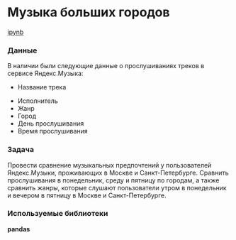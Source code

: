 
# Музыка больших городов
[ipynb](big_cities_music)

### Данные
В наличии были следующие данные о прослушиваниях треков в сервисе Яндекс.Музыка:

* Название трека
- Исполнитель
- Жанр
- Город
- День прослушивания
- Время прослушивания

### Задача
Провести сравнение музыкальных предпочтений у пользователей Яндекс.Музыки, проживающих в Москве и Санкт-Петербурге. Сравнить прослушивания в понедельник, среду и пятницу по городам, а также сравнить жанры, которые слушают пользователи утром в понедельник и вечером в пятницу в Москве и Санкт-Петербурге.

### Используемые библиотеки
**pandas**

